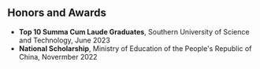 ## Honors and Awards

- **Top 10 Summa Cum Laude Graduates**, Southern University of Science and Technology, June 2023
- **National Scholarship**, Ministry of Education of the People's Republic of China, Novermber 2022
